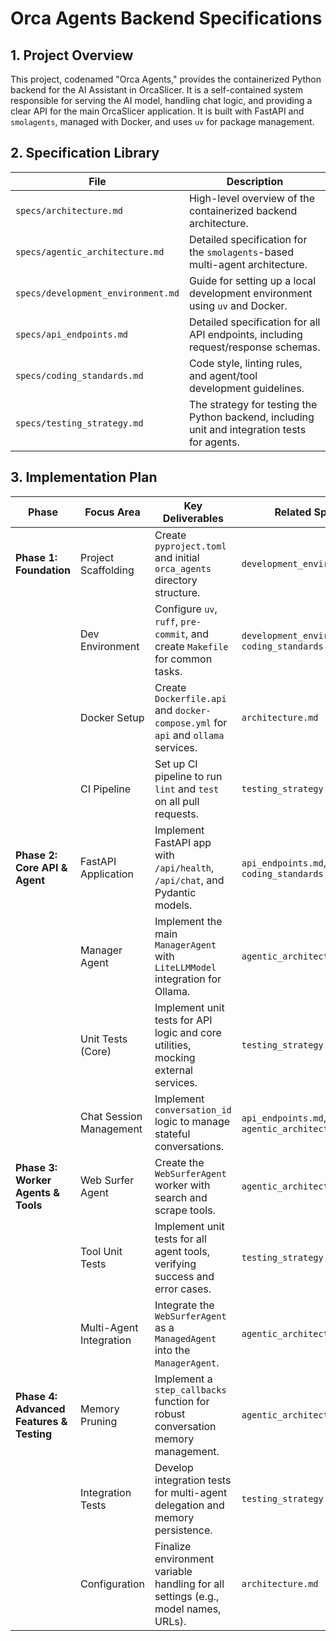 # Orca Agents Backend Specifications

## 1. Project Overview

This project, codenamed "Orca Agents," provides the containerized Python backend for the AI Assistant in OrcaSlicer. It is a self-contained system responsible for serving the AI model, handling chat logic, and providing a clear API for the main OrcaSlicer application. It is built with FastAPI and `smolagents`, managed with Docker, and uses `uv` for package management.

## 2. Specification Library

| File | Description |
|---|---|
| `specs/architecture.md` | High-level overview of the containerized backend architecture. |
| `specs/agentic_architecture.md` | Detailed specification for the `smolagents`-based multi-agent architecture. |
| `specs/development_environment.md` | Guide for setting up a local development environment using `uv` and Docker. |
| `specs/api_endpoints.md` | Detailed specification for all API endpoints, including request/response schemas. |
| `specs/coding_standards.md` | Code style, linting rules, and agent/tool development guidelines. |
| `specs/testing_strategy.md` | The strategy for testing the Python backend, including unit and integration tests for agents. |

## 3. Implementation Plan

| Phase | Focus Area | Key Deliverables | Related Specs | Status |
|---|---|---|---|---|
| **Phase 1: Foundation** | Project Scaffolding | Create `pyproject.toml` and initial `orca_agents` directory structure. | `development_environment.md` | TBD |
| | Dev Environment | Configure `uv`, `ruff`, `pre-commit`, and create `Makefile` for common tasks. | `development_environment.md`, `coding_standards.md` | TBD |
| | Docker Setup | Create `Dockerfile.api` and `docker-compose.yml` for `api` and `ollama` services. | `architecture.md` | TBD |
| | CI Pipeline | Set up CI pipeline to run `lint` and `test` on all pull requests. | `testing_strategy.md` | TBD |
| **Phase 2: Core API & Agent** | FastAPI Application | Implement FastAPI app with `/api/health`, `/api/chat`, and Pydantic models. | `api_endpoints.md`, `coding_standards.md` | TBD |
| | Manager Agent | Implement the main `ManagerAgent` with `LiteLLMModel` integration for Ollama. | `agentic_architecture.md` | TBD |
| | Unit Tests (Core) | Implement unit tests for API logic and core utilities, mocking external services. | `testing_strategy.md` | TBD |
| | Chat Session Management | Implement `conversation_id` logic to manage stateful conversations. | `api_endpoints.md`, `agentic_architecture.md` | TBD |
| **Phase 3: Worker Agents & Tools** | Web Surfer Agent | Create the `WebSurferAgent` worker with search and scrape tools. | `agentic_architecture.md` | TBD |
| | Tool Unit Tests | Implement unit tests for all agent tools, verifying success and error cases. | `testing_strategy.md` | TBD |
| | Multi-Agent Integration | Integrate the `WebSurferAgent` as a `ManagedAgent` into the `ManagerAgent`. | `agentic_architecture.md` | TBD |
| **Phase 4: Advanced Features & Testing** | Memory Pruning | Implement a `step_callbacks` function for robust conversation memory management. | `agentic_architecture.md` | TBD |
| | Integration Tests | Develop integration tests for multi-agent delegation and memory persistence. | `testing_strategy.md` | TBD |
| | Configuration | Finalize environment variable handling for all settings (e.g., model names, URLs). | `architecture.md` | TBD | 